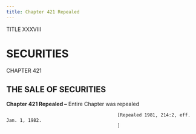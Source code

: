 ```yaml
---
title: Chapter 421 Repealed
---
```


TITLE XXXVIII
                                             
SECURITIES
==============

CHAPTER 421
                                             
THE SALE OF SECURITIES
----------------------

**Chapter 421 Repealed –** Entire Chapter was repealed


                                             [Repealed 1981, 214:2, eff. Jan. 1, 1982.
                                             ]
